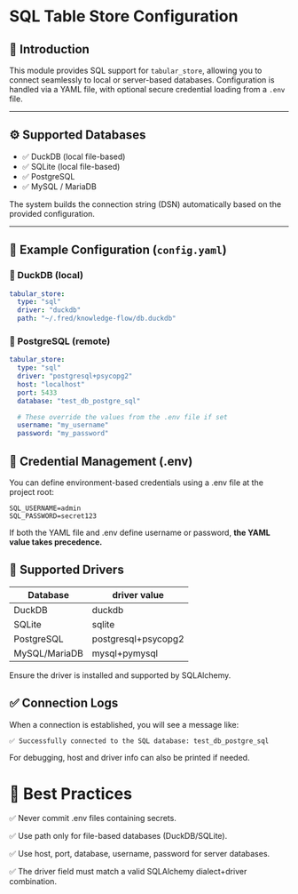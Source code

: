 # SQL Table Store Configuration

## 🚀 Introduction

This module provides SQL support for `tabular_store`, allowing you to connect seamlessly to local or server-based databases. Configuration is handled via a YAML file, with optional secure credential loading from a `.env` file.

---

## ⚙️ Supported Databases

- ✅ DuckDB (local file-based)
- ✅ SQLite (local file-based)
- ✅ PostgreSQL
- ✅ MySQL / MariaDB

The system builds the connection string (DSN) automatically based on the provided configuration.

---

## 📁 Example Configuration (`config.yaml`)

### 🔹 DuckDB (local)

```yaml
tabular_store:
  type: "sql"
  driver: "duckdb"
  path: "~/.fred/knowledge-flow/db.duckdb"
```


### 🔹 PostgreSQL (remote)

```yaml
tabular_store:
  type: "sql"
  driver: "postgresql+psycopg2"
  host: "localhost"
  port: 5433
  database: "test_db_postgre_sql"

  # These override the values from the .env file if set
  username: "my_username"
  password: "my_password"
```

## 🔐 Credential Management (.env)
You can define environment-based credentials using a .env file at the project root:

```env
SQL_USERNAME=admin
SQL_PASSWORD=secret123
```
If both the YAML file and .env define username or password, **the YAML value takes precedence.**

## 🔌 Supported Drivers

| Database	        | driver value          |
|-------------------|-----------------------|  
| DuckDB	        | duckdb                | 
| SQLite	        | sqlite                | 
| PostgreSQL	    | postgresql+psycopg2   | 
| MySQL/MariaDB	    | mysql+pymysql         | 

Ensure the driver is installed and supported by SQLAlchemy.

## ✅ Connection Logs

When a connection is established, you will see a message like:

```bash
✅ Successfully connected to the SQL database: test_db_postgre_sql
```

For debugging, host and driver info can also be printed if needed.

# 🧾 Best Practices
✅ Never commit .env files containing secrets.

✅ Use path only for file-based databases (DuckDB/SQLite).

✅ Use host, port, database, username, password for server databases.

✅ The driver field must match a valid SQLAlchemy dialect+driver combination.


